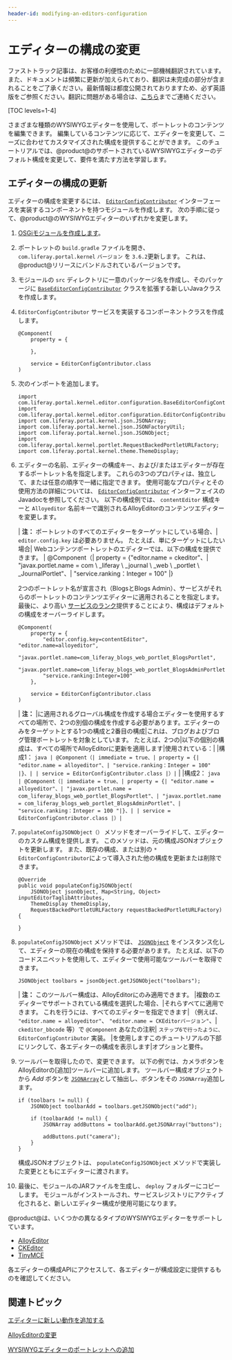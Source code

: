```yaml
---
header-id: modifying-an-editors-configuration
---
```


# エディターの構成の変更

<p class="alert alert-info"><span class="wysiwyg-color-blue120">ファストトラック記事は、お客様の利便性のために一部機械翻訳されています。また、ドキュメントは頻繁に更新が加えられており、翻訳は未完成の部分が含まれることをご了承ください。最新情報は都度公開されておりますため、必ず英語版をご参照ください。翻訳に問題がある場合は、<a href="mailto:support-content-jp@liferay.com">こちら</a>までご連絡ください。</span></p>

[TOC levels=1-4]

さまざまな種類のWYSIWYGエディターを使用して、ポートレットのコンテンツを編集できます。 編集しているコンテンツに応じて、エディターを変更して、ニーズに合わせてカスタマイズされた構成を提供することができます。 このチュートリアルでは、@product@のサポートされているWYSIWYGエディターのデフォルト構成を変更して、要件を満たす方法を学習します。

## エディターの構成の更新

エディターの構成を変更するには、 [`EditorConfigContributor`](@platform-ref@/7.1-latest/javadocs/portal-kernel/com/liferay/portal/kernel/editor/configuration/EditorConfigContributor.html) インターフェースを実装するコンポーネントを持つモジュールを作成します。 次の手順に従って、@product@のWYSIWYGエディターのいずれかを変更します。

1.  [OSGiモジュールを作成します](/docs/7-1/tutorials/-/knowledge_base/t/starting-module-development#creating-a-module)。

2.  ポートレットの `build.gradle` ファイルを開き、 `com.liferay.portal.kernel` `バージョン` を `3.6.2`更新します。 これは、@product@リリースにバンドルされているバージョンです。

3.  モジュールの `src` ディレクトリに一意のパッケージ名を作成し、そのパッケージに [`BaseEditorConfigContributor`](@platform-ref@/7.1-latest/javadocs/portal-kernel/com/liferay/portal/kernel/editor/configuration/BaseEditorConfigContributor.html) クラスを拡張する新しいJavaクラスを作成します。

4.  `EditorConfigContributor` サービスを実装するコンポーネントクラスを作成します。
   
        @Component(
            property = {
       
            },
       
            service = EditorConfigContributor.class
        )

5.  次のインポートを追加します。
   
        import com.liferay.portal.kernel.editor.configuration.BaseEditorConfigContributor;
        import com.liferay.portal.kernel.editor.configuration.EditorConfigContributor;
        import com.liferay.portal.kernel.json.JSONArray;
        import com.liferay.portal.kernel.json.JSONFactoryUtil;
        import com.liferay.portal.kernel.json.JSONObject;
        import com.liferay.portal.kernel.portlet.RequestBackedPortletURLFactory;
        import com.liferay.portal.kernel.theme.ThemeDisplay;

6.  エディターの名前、エディターの構成キー、および/またはエディターが存在するポートレット名を指定します。 これらの3つのプロパティは、独立して、または任意の順序で一緒に指定できます。 使用可能なプロパティとその使用方法の詳細については、 [`EditorConfigContributor`](@platform-ref@/7.1-latest/javadocs/portal-kernel/com/liferay/portal/kernel/editor/configuration/EditorConfigContributor.html) インターフェイスのJavadocを参照してください。 以下の構成例では、 `contentEditor` 構成キーと `Alloyeditor` 名前キーで識別されるAlloyEditorのコンテンツエディターを変更します。

    | **注：** ポートレットのすべてのエディターをターゲットにしている場合、| `editor.config.key` は必要ありません。 たとえば、単にターゲットにしたい場合| Webコンテンツポートレットのエディターでは、以下の構成を提供できます。 | @Component（| property = {"editor.name = ckeditor"、| "javax.portlet.name = com \ _liferay \ _journal \ _web \ _portlet \ _JournalPortlet"、| "service.ranking：Integer = 100" |}

    2つのポートレット名が宣言され（BlogsとBlogs Admin）、サービスがそれらのポートレットのコンテンツエディターに適用されることを指定します。 最後に、より高い [サービスのランク](/docs/7-1/tutorials/-/knowledge_base/t/fundamentals#services)提供することにより、構成はデフォルトの構成をオーバーライドします。
   
        @Component(
            property = {
                "editor.config.key=contentEditor", "editor.name=alloyeditor",
                "javax.portlet.name=com_liferay_blogs_web_portlet_BlogsPortlet",
                "javax.portlet.name=com_liferay_blogs_web_portlet_BlogsAdminPortlet", 
                "service.ranking:Integer=100"
            },
       
            service = EditorConfigContributor.class
        )

    | **注：** |に適用されるグローバル構成を作成する場合エディターを使用するすべての場所で、2つの別個の構成を作成する必要があります。エディターのみをターゲットとする1つの構成と2番目の構成|これは、ブログおよびブログ管理ポートレットを対象としています。 たとえば、2つの|以下の個別の構成は、すべての場所でAlloyEditorに更新を適用します|使用されている：| |構成1： `java | @Component（| immediate = true、| property = {| "editor.name = alloyeditor"、| "service.ranking：Integer = 100" |}、| | service = EditorConfigContributor.class |）|` | |構成2： `java | @Component（| immediate = true、| property = {| "editor.name = alloyeditor"、| "javax.portlet.name = com_liferay_blogs_web_portlet_BlogsPortlet"、| "javax.portlet.name = com_liferay_blogs_web_portlet_BlogsAdminPortlet"、| "service.ranking：Integer = 100 "|}、| | service = EditorConfigContributor.class |）|`

7.  `populateConfigJSONObject（）` メソッドをオーバーライドして、エディターのカスタム構成を提供します。 このメソッドは、元の構成JSONオブジェクトを更新します。 また、既存の構成、または別の `* EditorConfigContributor`によって導入された他の構成を更新または削除できます。
   
        @Override
        public void populateConfigJSONObject(
            JSONObject jsonObject, Map<String, Object> inputEditorTaglibAttributes,
            ThemeDisplay themeDisplay,
            RequestBackedPortletURLFactory requestBackedPortletURLFactory) {
       
        }

8.  `populateConfigJSONObject` メソッドでは、 [`JSONObject`](@platform-ref@/7.1-latest/javadocs/portal-kernel/com/liferay/portal/kernel/json/JSONObject.html) をインスタンス化して、エディターの現在の構成を保持する必要があります。 たとえば、以下のコードスニペットを使用して、エディターで使用可能なツールバーを取得できます。
   
        JSONObject toolbars = jsonObject.getJSONObject("toolbars");

    | **注：** このツールバー構成は、AlloyEditorにのみ適用できます。 |複数のエディターでサポートされている構成を選択した場合、|それらすべてに適用できます。 これを行うには、すべてのエディターを指定できます| （例えば、 `"editor.name = alloyeditor"`、 `"editor.name = CKEditorバージョン"`、| `ckeditor_bbcode` 等）で `@Component` あなたの注釈| `ステップ6で行ったように、EditorConfigContributor` 実装。 |を使用しますこのチュートリアルの下部にリンクして、各エディターの構成を表示します|オプションと要件。

9.  ツールバーを取得したので、変更できます。 以下の例では、カメラボタンをAlloyEditorの[追加]ツールバーに追加します。 ツールバー構成オブジェクトから *Add* ボタンを [`JSONArray`](@platform-ref@/7.1-latest/javadocs/portal-kernel/com/liferay/portal/kernel/json/JSONArray.html)として抽出し、ボタンをその `JSONArray`追加します。
   
        if (toolbars != null) {
            JSONObject toolbarAdd = toolbars.getJSONObject("add");
       
            if (toolbarAdd != null) {
                JSONArray addButtons = toolbarAdd.getJSONArray("buttons");
       
                addButtons.put("camera");
            }
        }

    構成JSONオブジェクトは、 `populateConfigJSONObject` メソッドで実装した変更とともにエディターに渡されます。

10. 最後に、モジュールのJARファイルを生成し、 `deploy` フォルダーにコピーします。 モジュールがインストールされ、サービスレジストリにアクティブ化されると、新しいエディター構成が使用可能になります。

@product@は、いくつかの異なるタイプのWYSIWYGエディターをサポートしています。

  - [AlloyEditor](https://alloyeditor.com/api/1.5.0/Core.html)
  - [CKEditor](http://docs.ckeditor.com/#!/api/CKEDITOR.config)
  - [TinyMCE](http://www.tinymce.com/wiki.php/Configuration)

各エディターの構成APIにアクセスして、各エディターが構成設定に提供するものを確認してください。

## 関連トピック

[エディターに新しい動作を追加する](/docs/7-1/tutorials/-/knowledge_base/t/adding-new-behavior-to-an-editor)

[AlloyEditorの変更](/docs/7-1/tutorials/-/knowledge_base/t/alloyeditor)

[WYSIWYGエディターのポートレットへの追加](/docs/7-1/tutorials/-/knowledge_base/t/adding-a-wysiwyg-editor-to-a-portlet)
